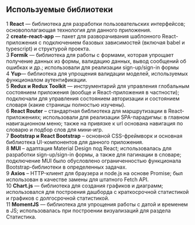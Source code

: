 ## Используемые библиотеки 

1 **React** — библиотека для разработки пользовательских интерфейсов; основополагающая технология для данного приложения.  
2 **create-react-app** — пакет для разворачивания шаблонного React-приложения с подключением базовых зависимостей (включая babel и typescript) и структурой проекта.  
3 **Formik** — библиотека для работы с формами, которая упрощает получение данных из формы, валидацию данных, вывод сообщений об ошибках и др.; использовали для реализации sign-up/sign-in формы  
4 **Yup**— библиотека для упрощения валидации моделей, используемых функционалом аутентификации.  
5 **Redux и Redux Toolkit** — инструментарий для управления глобальным состоянием приложения (вообще и React-приложения в частности); подключали для управления состоянием авторизации и состоянием словаря (какие страницы полностью изучены).  
6 **React Router** – стандартная библиотека для маршрутизации в React-приложениях; использовали для реализации 
SPA-парадигмы: в главном навигационном меню; также на привязке к url основана навигация по словарю и подбор слов для мини-игр.  
7 **Bootstrap и React Bootstrap** – основной CSS-фреймворк и основная библиотека UI-компонентов для данного приложения.  
8 **MUI** – адаптация Material Design под React;
использовалась для разработки sign-up/sign-in формы, а также для пагинации в словаре; подключение MUI было обусловлено ограниченностью функционала Bootstrap-библиотеки в определенных задачах.  
9 **Axios** – HTTP-клиент для браузера и node.js на основе Promise; был использован в качестве замены для штатного Fetch API.  
10 **Chart.js** — библиотека для создания графиков и диаграмм; использовался для построения дашборда с краткосрочной статистикой и графиков с долгосрочной статистикой.  
11 **MomentJS** — библиотека для упрощения работы с датой и временем в JS; использовалась при построении визуализаций для раздела Статистика.  
